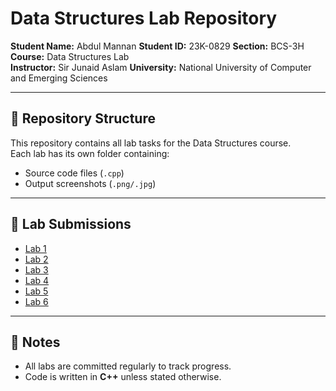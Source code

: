 # Data Structures Lab Repository

**Student Name:** Abdul Mannan 
**Student ID:** 23K-0829
**Section:** BCS-3H
**Course:** Data Structures Lab  
**Instructor:** Sir Junaid Aslam
**University:** National University of Computer and Emerging Sciences  

---

## 📂 Repository Structure
This repository contains all lab tasks for the Data Structures course.  
Each lab has its own folder containing:
- Source code files (`.cpp`)
- Output screenshots (`.png/.jpg`)

---

## 🔗 Lab Submissions

- [Lab 1](./Lab1)   
- [Lab 2](./Lab2)
- [Lab 3](./Lab3)
- [Lab 4](./Lab4)
- [Lab 5](./Lab5)
- [Lab 6](./Lab6)


---

## 📝 Notes
- All labs are committed regularly to track progress.  
- Code is written in **C++** unless stated otherwise.  
